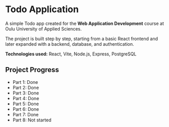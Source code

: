 # Todo Application  

A simple Todo app created for the **Web Application Development** course at Oulu University of Applied Sciences.  

The project is built step by step, starting from a basic React frontend and later expanded with a backend, database, and authentication.  

**Technologies used:** React, Vite, Node.js, Express, PostgreSQL  

## Project Progress  
- Part 1: Done  
- Part 2: Done
- Part 3: Done
- Part 4: Done  
- Part 5: Done  
- Part 6: Done
- Part 7: Done
- Part 8: Not started

